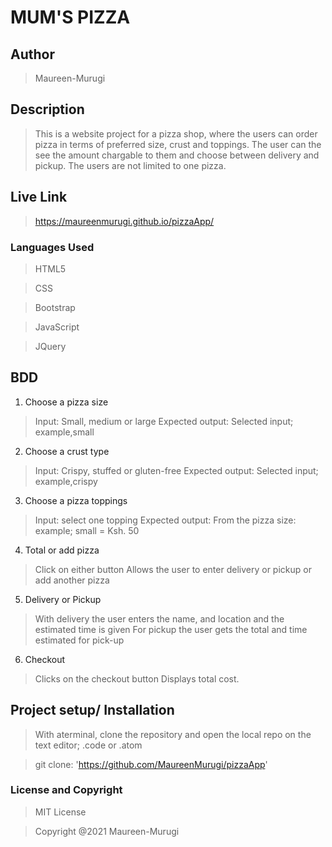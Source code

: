 # MUM'S PIZZA

## Author

> Maureen-Murugi

## Description

> This is a website project for a pizza shop, where the users can order pizza in terms of preferred size, crust and toppings. The user can the see the amount chargable to them and choose between delivery and pickup. The users are not limited to one pizza.

## Live Link

> https://maureenmurugi.github.io/pizzaApp/

### Languages Used

>HTML5

>CSS

>Bootstrap

>JavaScript

>JQuery

## BDD

1. Choose a pizza size
> Input: Small, medium or large
>Expected output: Selected input; example,small

2. Choose a crust type
> Input: Crispy, stuffed or gluten-free
>Expected output: Selected input; example,crispy

3. Choose a pizza toppings
> Input: select one topping
>Expected output: From the pizza size: example; small = Ksh. 50

4. Total or add pizza
> Click on either button
>Allows the user to enter delivery or pickup or add another pizza

5. Delivery or Pickup
> With delivery the user enters the name, and location and the estimated time is given
>For pickup the user gets the total and time estimated for pick-up

6. Checkout
>Clicks on the checkout button
>Displays total cost.

## Project setup/ Installation

> With aterminal, clone the repository and open the local repo on the text editor; .code or .atom

> git clone: 'https://github.com/MaureenMurugi/pizzaApp'

### License and Copyright

> MIT License

> Copyright @2021 Maureen-Murugi


